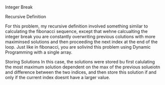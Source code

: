 Integer Break

Recursive Definition

For this problem, my recursive definition involved something similar to calculating the fibonacci sequence, except that wehne calcualting the integer break you are constantly overwriting previous colutions with more maximinsed solutions and then proceeding the next index at the end of the loop. Just like in fibonacci, you are solivind this problem using Dynamic Programming with a single array.


Storing Solutions
In this case, the solutions were stored bu first calulating the most maximum solution dependent on the max of the previous solueiotn and difference between the two indices, and then store this solution if and only if the current index doesnt have a larger value. 
